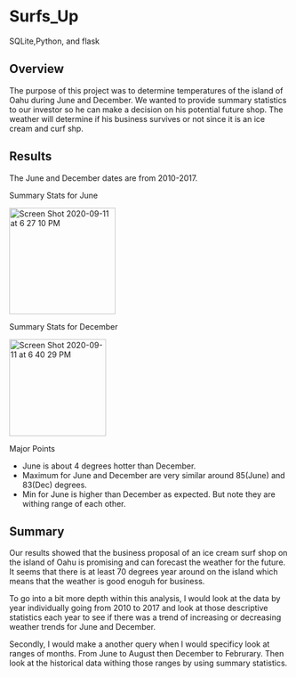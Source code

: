 # Surfs_Up
SQLite,Python, and flask

## Overview
The purpose of this project was to determine temperatures of the island of Oahu during June and December. We wanted to provide summary statistics to our investor so he can make a decision on his potential future shop. The weather will determine if his business survives or not since it is an ice cream and curf shp. 

## Results
The June and December dates are from 2010-2017. 

Summary Stats for June 

<img width="191" alt="Screen Shot 2020-09-11 at 6 27 10 PM" src="https://user-images.githubusercontent.com/67808057/92984088-9019cd00-f45c-11ea-80a6-de97627a6693.png">

Summary Stats for December 

<img width="174" alt="Screen Shot 2020-09-11 at 6 40 29 PM" src="https://user-images.githubusercontent.com/67808057/92984347-5e096a80-f45e-11ea-9d31-aadc6b10f404.png">

Major Points
- June is about 4 degrees hotter than December. 
- Maximum for June and December are very similar around 85(June) and 83(Dec) degrees.
- Min for June is higher than December as expected. But note they are withing range of each other. 

## Summary
Our results showed that the business proposal of an ice cream surf shop on the island of Oahu is promising and can forecast the weather for the future. It seems that there is at least 70 degrees year around on the island which means that the weather is good enoguh for business. 

To go into a bit more depth within this analysis, I would look at the data by year individually going from 2010 to 2017 and look at those descriptive statistics each year to see if there was a trend of increasing or decreasing weather trends for June and December. 

Secondly, I would make a another query when I would specificy look at ranges of months. From June to August then December to Februrary. Then look at the historical data withing those ranges by using summary statistics. 
